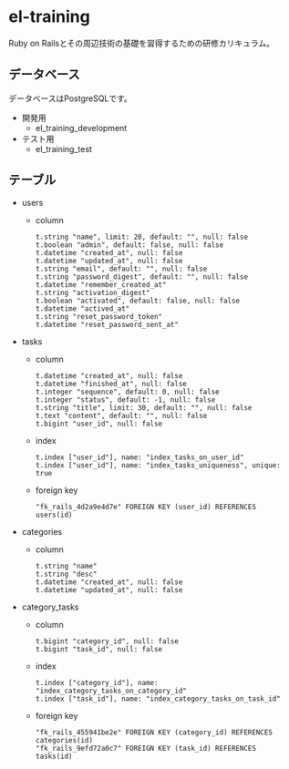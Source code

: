 # el-training

Ruby on Railsとその周辺技術の基礎を習得するための研修カリキュラム。

## データベース

データベースはPostgreSQLです。

- 開発用
  - el_training_development
- テスト用
  - el_training_test

## テーブル

- users
  - column
    ```
    t.string "name", limit: 20, default: "", null: false
    t.boolean "admin", default: false, null: false
    t.datetime "created_at", null: false
    t.datetime "updated_at", null: false
    t.string "email", default: "", null: false
    t.string "password_digest", default: "", null: false
    t.datetime "remember_created_at"
    t.string "activation_digest"
    t.boolean "activated", default: false, null: false
    t.datetime "actived_at"
    t.string "reset_password_token"
    t.datetime "reset_password_sent_at"
    ```

- tasks
  - column
    ```
    t.datetime "created_at", null: false
    t.datetime "finished_at", null: false
    t.integer "sequence", default: 0, null: false
    t.integer "status", default: -1, null: false
    t.string "title", limit: 30, default: "", null: false
    t.text "content", default: "", null: false
    t.bigint "user_id", null: false
    ```
  - index
    ```
    t.index ["user_id"], name: "index_tasks_on_user_id"
    t.index ["user_id"], name: "index_tasks_uniqueness", unique: true
    ```
  - foreign key
    ```
    "fk_rails_4d2a9e4d7e" FOREIGN KEY (user_id) REFERENCES users(id)
    ```

- categories
  - column
    ```
    t.string "name"
    t.string "desc"
    t.datetime "created_at", null: false
    t.datetime "updated_at", null: false
    ```

- category_tasks
  - column
    ```
    t.bigint "category_id", null: false
    t.bigint "task_id", null: false
    ```
  - index
    ```
    t.index ["category_id"], name: "index_category_tasks_on_category_id"
    t.index ["task_id"], name: "index_category_tasks_on_task_id"
    ```
  - foreign key
    ```
    "fk_rails_455941be2e" FOREIGN KEY (category_id) REFERENCES categories(id)
    "fk_rails_9efd72a0c7" FOREIGN KEY (task_id) REFERENCES tasks(id)
    ```